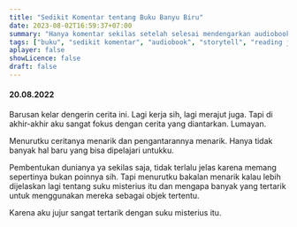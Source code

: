 ```yaml
---
title: "Sedikit Komentar tentang Buku Banyu Biru"
date: 2023-08-02T16:59:37+07:00
summary: "Hanya komentar sekilas setelah selesai mendengarkan audiobook Banyu Biru yang ditulis oleh Ayu Dewi" 
tags: ["buku", "sedikit komentar", "audiobook", "storytell", "reading jorunal"]
aplayer: false
showLicence: false
draft: false
---
```



#### 20.08.2022
Barusan kelar dengerin cerita ini. Lagi kerja sih, lagi merajut juga. Tapi di akhir-akhir aku sangat fokus dengan cerita yang diantarkan. Lumayan. 

Menurutku ceritanya menarik dan pengantarannya menarik. Hanya tidak banyak hal baru yang bisa dipelajari untukku. 

Pembentukan dunianya ya sekilas saja, tidak terlalu jelas karena memang sepertinya bukan poinnya sih. Tapi menurutku bakalan menarik kalau lebih dijelaskan lagi tentang suku misterius itu dan mengapa banyak yang tertarik untuk menggunakan mereka sebagai objek tertentu.

Karena aku jujur sangat tertarik dengan suku misterius itu.